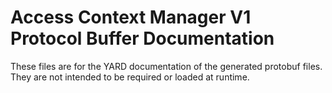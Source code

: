 # Access Context Manager V1 Protocol Buffer Documentation

These files are for the YARD documentation of the generated protobuf files.
They are not intended to be required or loaded at runtime.
